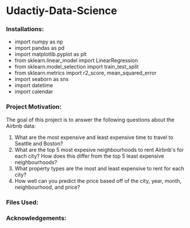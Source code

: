 # Udactiy-Data-Science
### Installations:
- import numpy as np
- import pandas as pd
- import matplotlib.pyplot as plt
- from sklearn.linear_model import LinearRegression
- from sklearn.model_selection import train_test_split
- from sklearn.metrics import r2_score, mean_squared_error
- import seaborn as sns
- import datetime
- import calendar
### Project Motivation:
The goal of this project is to answer the following questions about the Airbnb data:
1. What are the most expensive and least expensive time to travel to Seattle and Boston?
2. What are the top 5 most expesive neighbourhoods to rent Airbnb's for each city? How does this differ from the top 5 least expensive neighbourhoods?
3. What property types are the most and least expensive to rent for each city? 
4. How well can you predict the price based off of the city, year, month, neighbourhood, and price?
### Files Used:
### Acknowledgements:
